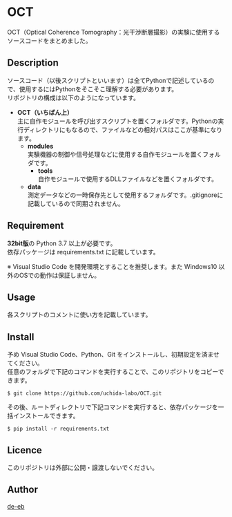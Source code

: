 # OCT
OCT（Optical Coherence Tomography：光干渉断層撮影）の実験に使用するソースコードをまとめました。

## Description
ソースコード（以後スクリプトといいます）は全てPythonで記述しているので、使用するにはPythonをそこそこ理解する必要があります。  
リポジトリの構成は以下のようになっています。
- **OCT（いちばん上）**  
主に自作モジュールを呼び出すスクリプトを置くフォルダです。Pythonの実行ディレクトリにもなるので、ファイルなどの相対パスはここが基準になります。
    - **modules**  
    実験機器の制御や信号処理などに使用する自作モジュールを置くフォルダです。
        - **tools**  
        自作モジュールで使用するDLLファイルなどを置くフォルダです。
    - **data**  
    測定データなどの一時保存先として使用するフォルダです。.gitignoreに記載しているので同期されません。

## Requirement
**32bit版**の Python 3.7 以上が必要です。  
依存パッケージは requirements.txt に記載しています。  

※ Visual Studio Code を開発環境とすることを推奨します。また Windows10 以外のOSでの動作は保証しません。

## Usage
各スクリプトのコメントに使い方を記載しています。

## Install
予め Visual Studio Code、Python、Git をインストールし、初期設定を済ませてください。  
任意のフォルダで下記のコマンドを実行することで、このリポジトリをコピーできます。
```
$ git clone https://github.com/uchida-labo/OCT.git
```
その後、ルートディレクトリで下記コマンドを実行すると、依存パッケージを一括インストールできます。
```
$ pip install -r requirements.txt
```

## Licence
このリポジトリは外部に公開・譲渡しないでください。

## Author

[de-eb](https://github.com/de-eb)